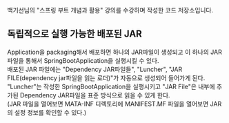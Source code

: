 백기선님의 "스프링 부트 개념과 활용" 강의를 수강하며 작성한 코드 저장소입니다.


## 독립적으로 실행 가능한 배포된 JAR

Application을 packaging해서 배포하면 하나의 JAR파일이 생성되고 이 하나의 JAR파일을 통해서 SpringBootApplication을 실행시킬 수 있다. </br>
배포된 JAR 파일에는 "Dependency JAR파일들", "Luncher", "JAR FILE(dependency jar파일을 읽는 로더)"가 자동으로 생성되어 들어가게 된다. </br>
"Luncher"는 작성한 SpringBootApplication을 실행시키고 "JAR File"은 내부에 추가된 Dependency JAR파일을 표준 방식으로 읽을 수 있게 한다. </br>
(JAR 파일을 열어보면 MATA-INF 디렉토리에 MANIFEST.MF 파일을 열어보면 JAR의 설정 정보를 확인할 수 있다.)